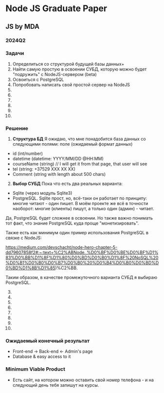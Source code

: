 # Node JS Graduate Paper
## JS by MDA
### 2024Q2

### Задачи
1. Определиться со структурой будущей базы данных+
2. Найти самую простую в освоении СУБД, которую можно будет "подружить" с NodeJS-сервером (beta)
3. Освоиться с PostgreSQL
4. Попробовать написать свой простой сервер на NodeJS
5.
6.
7.
8.
9.
10.

### Решение
1. **Cтруктура БД**
Я ожидаю, что мне понадобится база данных со следующими полями: поле (ожидаемый формат данных)
  * id (int/number)
  * datetime (datetime: YYYY/MM/DD @HH:MM)
  * courseName (string) // I will get it from that page, that user will see
  * tel (string: +37529 XXX XX XX)
  * Comment (string with length about 500 chars)
2. **Выбор СУБД**
Пока что есть два реальных варианта:
  * Sqlite (через модуль Sqlite3)
  * PostgreSQL.
Sqlite прост, но, всё-таки он работает по принципу: многие читают - один пишет.
В моём проекте же всё в точности наоборот: многие (клиенты) пишут, а только один (админ) - читает.

Да, PostgreSQL будет сложнее в освоении. Но также важно понимать тот факт, что знание PostgreSQL куда проще "монетизировать".

Также есть как минимум один пример использования PostgreSQL в связке с NodeJS:

https://medium.com/devschacht/node-hero-chapter-5-dd79607858f2#:~:text=%C2%ABNode.,%D0%BF%D0%BE%D0%BF%D1%83%D0%BB%D1%8F%D1%80%D0%BD%D0%B0%D1%8F%20NoSQL%20%D0%B1%D0%B0%D0%B7%D0%B0%20%D0%B4%D0%B0%D0%BD%D0%BD%D1%8B%D1%85)%C2%BB.

Таким образом, в качестве промежуточного варианта СУБД я выбираю PostgreSQL.


3.
4.
5.
6.
7.
8.
9.
10.

### Ожидаемый конечный результат
* Front-end -> Back-end <- Admin's page
* Database & easy access to it

### Minimum Viable Product
* Есть сайт, на котором можно оставить свой номер телефона - и на следующий день тебя запишут на курсы.